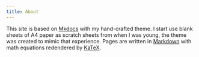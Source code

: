 ```yaml
---
title: About
---
```


This site is based on [Mkdocs][Mkdocs] with my hand-crafted theme. I start use blank sheets of A4 paper as scratch sheets from when I was young, the theme was created to mimic that experience. Pages are written in [Markdown][Markdown] with math equations redendered by [KaTeX][KaTeX].

[Mkdocs]: https://www.mkdocs.org/
[Markdown]: https://daringfireball.net/projects/markdown/
[KaTeX]: https://katex.org/

